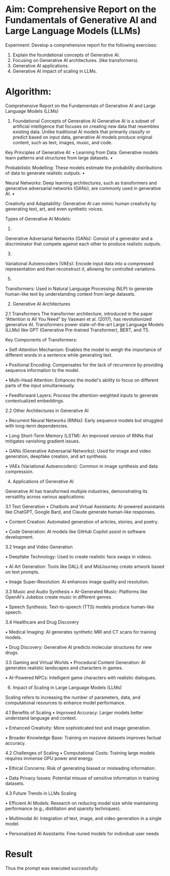 # Aim:	Comprehensive Report on the Fundamentals of Generative AI and Large Language Models (LLMs)
Experiment:
Develop a comprehensive report for the following exercises:
1.	Explain the foundational concepts of Generative AI. 
2.	Focusing on Generative AI architectures. (like transformers).
3.	Generative AI applications.
4.	Generative AI impact of scaling in LLMs.

# Algorithm: 
Comprehensive Report on the Fundamentals of Generative AI and Large Language Models (LLMs)
1. Foundational Concepts of Generative AI
Generative AI is a subset of artificial intelligence that focuses on creating new data that resembles existing data. Unlike traditional AI models that primarily classify or predict based on input data, generative AI models produce original content, such as text, images, music, and code.

Key Principles of Generative AI:
•
Learning from Data: Generative models learn patterns and structures from large datasets.
•

Probabilistic Modelling: These models estimate the probability distributions of data to generate realistic outputs.
•

Neural Networks: Deep learning architectures, such as transformers and generative adversarial networks (GANs), are commonly used in generative AI.
•

Creativity and Adaptability: Generative AI can mimic human creativity by generating text, art, and even synthetic voices.

Types of Generative AI Models:

1.
Generative Adversarial Networks (GANs): Consist of a generator and a discriminator that compete against each other to produce realistic outputs.

3.
Variational Autoencoders (VAEs): Encode input data into a compressed representation and then reconstruct it, allowing for controlled variations.

5.
Transformers: Used in Natural Language Processing (NLP) to generate human-like text by understanding context from large datasets.

2. Generative AI Architectures
   
2.1 Transformers
The transformer architecture, introduced in the paper “Attention is All You Need” by Vaswani et al. (2017), has revolutionized generative AI. Transformers power state-of-the-art Large Language Models (LLMs) like GPT (Generative Pre-trained Transformer), BERT, and T5.

Key Components of Transformers:

•
Self-Attention Mechanism: Enables the model to weigh the importance of different words in a sentence while generating text.

•
Positional Encoding: Compensates for the lack of recurrence by providing sequence information to the model.

•
Multi-Head Attention: Enhances the model's ability to focus on different parts of the input simultaneously.

•
Feedforward Layers: Process the attention-weighted inputs to generate contextualized embeddings.

2.2 Other Architectures in Generative AI

•
Recurrent Neural Networks (RNNs): Early sequence models but struggled with long-term dependencies.

•
Long Short-Term Memory (LSTM): An improved version of RNNs that mitigates vanishing gradient issues.

•
GANs (Generative Adversarial Networks): Used for image and video generation, deepfake creation, and art synthesis.

•
VAEs (Variational Autoencoders): Common in image synthesis and data compression.

4. Applications of Generative AI
   
Generative AI has transformed multiple industries, demonstrating its versatility across various applications:

3.1 Text Generation
•
Chatbots and Virtual Assistants: AI-powered assistants like ChatGPT, Google Bard, and Claude generate human-like responses.

•
Content Creation: Automated generation of articles, stories, and poetry.

•
Code Generation: AI models like GitHub Copilot assist in software development.

3.2 Image and Video Generation

•
Deepfake Technology: Used to create realistic face swaps in videos.

•
AI Art Generation: Tools like DALL·E and MidJourney create artwork based on text prompts.

•
Image Super-Resolution: AI enhances image quality and resolution.

3.3 Music and Audio Synthesis
•
AI-Generated Music: Platforms like OpenAI's Jukebox create music in different genres.

•
Speech Synthesis: Text-to-speech (TTS) models produce human-like speech.

3.4 Healthcare and Drug Discovery

•
Medical Imaging: AI generates synthetic MRI and CT scans for training models.

•
Drug Discovery: Generative AI predicts molecular structures for new drugs.

3.5 Gaming and Virtual Worlds
•
Procedural Content Generation: AI generates realistic landscapes and characters in games.

•
AI-Powered NPCs: Intelligent game characters with realistic dialogues.

6. Impact of Scaling in Large Language Models (LLMs)
   
Scaling refers to increasing the number of parameters, data, and computational resources to enhance model performance.

4.1 Benefits of Scaling
•
Improved Accuracy: Larger models better understand language and context.

•
Enhanced Creativity: More sophisticated text and image generation.

•
Broader Knowledge Base: Training on massive datasets improves factual accuracy.

4.2 Challenges of Scaling
•
Computational Costs: Training large models requires immense GPU power and energy.

•
Ethical Concerns: Risk of generating biased or misleading information.

•
Data Privacy Issues: Potential misuse of sensitive information in training datasets.

4.3 Future Trends in LLMs Scaling

•
Efficient AI Models: Research on reducing model size while maintaining performance (e.g., distillation and sparsity techniques).

•
Multimodal AI: Integration of text, image, and video generation in a single model.

•
Personalized AI Assistants: Fine-tuned models for individual user needs



# Result
Thus the prompt was executed successfully.
